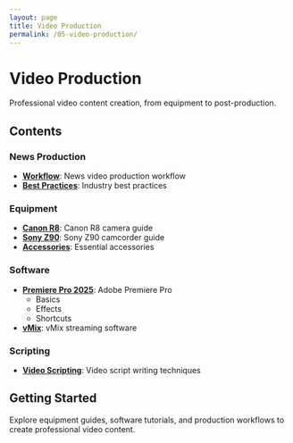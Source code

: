 ```yaml
---
layout: page
title: Video Production
permalink: /05-video-production/
---
```


# Video Production

Professional video content creation, from equipment to post-production.

## Contents

### News Production
- **[Workflow](news-production/workflow/)**: News video production workflow
- **[Best Practices](news-production/best-practices/)**: Industry best practices

### Equipment
- **[Canon R8](equipment/canon-r8/)**: Canon R8 camera guide
- **[Sony Z90](equipment/sony-z90/)**: Sony Z90 camcorder guide
- **[Accessories](equipment/accessories/)**: Essential accessories

### Software
- **[Premiere Pro 2025](software/premiere-2025/)**: Adobe Premiere Pro
  - Basics
  - Effects
  - Shortcuts
- **[vMix](software/vmix/)**: vMix streaming software

### Scripting
- **[Video Scripting](scripting/)**: Video script writing techniques

## Getting Started

Explore equipment guides, software tutorials, and production workflows to create professional video content.
